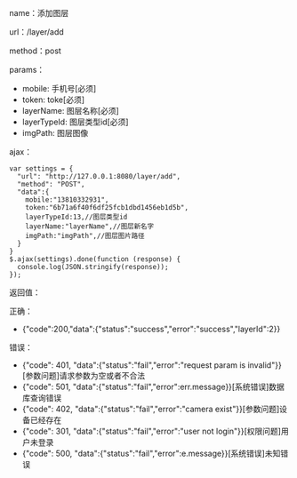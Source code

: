 name：添加图层

url：/layer/add

method：post

params：

* mobile: 手机号[必须]
* token: toke[必须]
* layerName: 图层名称[必须]
* layerTypeId: 图层类型id[必须]
* imgPath: 图层图像

ajax：

```
var settings = {
  "url": "http://127.0.0.1:8080/layer/add",
  "method": "POST",
  "data":{
    mobile:"13810332931",
    token:"6b71a6f40f6df25fcb1dbd1456eb1d5b",
    layerTypeId:13,//图层类型id
    layerName:"layerName",//图层新名字
    imgPath:"imgPath",//图层图片路径
  }
}
$.ajax(settings).done(function (response) {
  console.log(JSON.stringify(response));
});
```


返回值：

正确：

* {"code":200,"data":{"status":"success","error":"success","layerId":2}}

错误：

* {"code": 401, "data":{"status":"fail","error":"request param is invalid"}} [参数问题]请求参数为空或者不合法
* {"code": 501, "data":{"status":"fail","error":err.message}}[系统错误]数据库查询错误
* {"code": 402, "data":{"status":"fail","error":"camera exist"}}[参数问题]设备已经存在
* {"code": 301, "data":{"status":"fail","error":"user not login"}}[权限问题]用户未登录
* {"code": 500, "data":{"status":"fail","error":e.message}}[系统错误]未知错误
